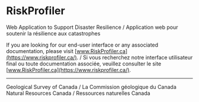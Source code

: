 # RiskProfiler

Web Application to Support Disaster Resilience / Application web pour soutenir la résilience aux catastrophes

If you are looking for our end-user interface or any associated documentation, please visit [www.RiskProfiler.ca](https://www.riskprofiler.ca/). / Si vous recherchez notre interface utilisateur final ou toute documentation associée, veuillez consulter le site [www.RiskProfiler.ca](https://www.riskprofiler.ca/).

---

Geological Survey of Canada / La Commission géologique du Canada  
Natural Resources Canada / Ressources naturelles Canada
